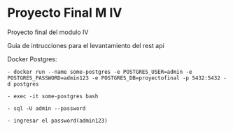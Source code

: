 # Proyecto Final M IV
Proyecto final del modulo IV

Guia de intrucciones para el levantamiento del rest api

Docker Postgres:

    - docker run --name some-postgres -e POSTGRES_USER=admin -e POSTGRES_PASSWORD=admin123 -e POSTGRES_DB=proyectofinal -p 5432:5432 -d postgres
    
    - exec -it some-postgres bash
    
    - sql -U admin --password
    
    - ingresar el password(admin123)

